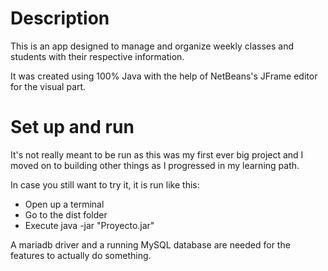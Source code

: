 # Description
This is an app designed to manage and organize weekly classes and students with their respective information.

It was created using 100% Java with the help of NetBeans's JFrame editor for the visual part.

# Set up and run
It's not really meant to be run as this was my first ever big project and I moved on to building other things as I progressed in my learning path.

In case you still want to try it, it is run like this:
- Open up a terminal
- Go to the dist folder
- Execute java -jar "Proyecto.jar"

A mariadb driver and a running MySQL database are needed for the features to actually do something.
